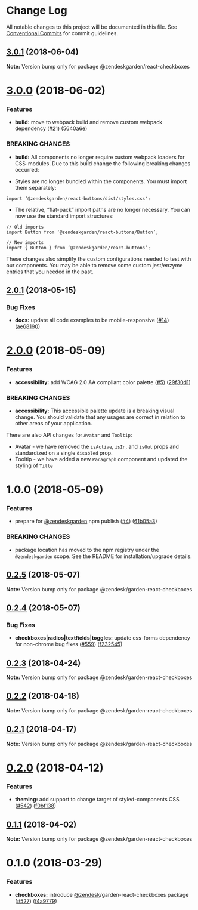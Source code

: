 # Change Log

All notable changes to this project will be documented in this file.
See [Conventional Commits](https://conventionalcommits.org) for commit guidelines.

<a name="3.0.1"></a>
## [3.0.1](https://github.com/zendeskgarden/react-components/compare/@zendeskgarden/react-checkboxes@3.0.0...@zendeskgarden/react-checkboxes@3.0.1) (2018-06-04)




**Note:** Version bump only for package @zendeskgarden/react-checkboxes

<a name="3.0.0"></a>
# [3.0.0](https://github.com/zendeskgarden/react-components/compare/@zendeskgarden/react-checkboxes@2.0.1...@zendeskgarden/react-checkboxes@3.0.0) (2018-06-02)


### Features

* **build:** move to webpack build and remove custom webpack dependency ([#21](https://github.com/zendeskgarden/react-components/issues/21)) ([5640a6e](https://github.com/zendeskgarden/react-components/commit/5640a6e))


### BREAKING CHANGES

* **build:** All components no longer require custom webpack loaders for CSS-modules. Due to this build change the following breaking changes occurred:

* Styles are no longer bundled within the components. You must import them separately:

```
import ‘@zendeskgarden/react-buttons/dist/styles.css';
```

* The relative, “flat-pack” import paths are no longer necessary. You can now use the standard import structures:

```
// Old imports
import Button from ‘@zendeskgarden/react-buttons/Button’;

// New imports
import { Button } from ‘@zendeskgarden/react-buttons’;
```

These changes also simplify the custom configurations needed to test with our components. You may be able to remove some custom jest/enzyme entries that you needed in the past.




<a name="2.0.1"></a>
## [2.0.1](https://github.com/zendeskgarden/react-components/compare/@zendeskgarden/react-checkboxes@2.0.0...@zendeskgarden/react-checkboxes@2.0.1) (2018-05-15)


### Bug Fixes

* **docs:** update all code examples to be mobile-responsive ([#14](https://github.com/zendeskgarden/react-components/issues/14)) ([ae68190](https://github.com/zendeskgarden/react-components/commit/ae68190))




<a name="2.0.0"></a>
# [2.0.0](https://github.com/zendeskgarden/react-components/compare/@zendeskgarden/react-checkboxes@1.0.0...@zendeskgarden/react-checkboxes@2.0.0) (2018-05-09)


### Features

* **accessibility:** add WCAG 2.0 AA compliant color palette  ([#5](https://github.com/zendeskgarden/react-components/issues/5)) ([29f30d1](https://github.com/zendeskgarden/react-components/commit/29f30d1))


### BREAKING CHANGES

* **accessibility:** This accessible palette update is a breaking visual change. You should validate that any usages are correct in relation to other areas of your application. 

There are also API changes for `Avatar` and `Tooltip`:
* Avatar - we have removed the `isActive`, `isIn`, and `isOut` props and standardized on a single `disabled` prop.
* Tooltip - we have added a new `Paragraph` component and updated the styling of `Title`




<a name="1.0.0"></a>
# 1.0.0 (2018-05-09)


### Features

* prepare for [@zendeskgarden](https://github.com/zendeskgarden) npm publish ([#4](https://github.com/zendeskgarden/react-components/issues/4)) ([61b05a3](https://github.com/zendeskgarden/react-components/commit/61b05a3))


### BREAKING CHANGES

* package location has moved to the npm registry under the `@zendeskgarden` scope. See the README for installation/upgrade details.




<a name="0.2.5"></a>
## [0.2.5](https://github.com/zendeskgarden/react-components/compare/@zendesk/garden-react-checkboxes@0.2.4...@zendesk/garden-react-checkboxes@0.2.5) (2018-05-07)




**Note:** Version bump only for package @zendesk/garden-react-checkboxes

<a name="0.2.4"></a>
## [0.2.4](https://github.com/zendeskgarden/react-components/compare/@zendesk/garden-react-checkboxes@0.2.3...@zendesk/garden-react-checkboxes@0.2.4) (2018-05-07)


### Bug Fixes

* **checkboxes|radios|textfields|toggles:** update css-forms dependency for non-chrome bug fixes ([#559](https://github.com/zendeskgarden/react-components/issues/559)) ([f232545](https://github.com/zendeskgarden/react-components/commit/f232545))




<a name="0.2.3"></a>
## [0.2.3](https://github.com/zendeskgarden/react-components/compare/@zendesk/garden-react-checkboxes@0.2.2...@zendesk/garden-react-checkboxes@0.2.3) (2018-04-24)




**Note:** Version bump only for package @zendesk/garden-react-checkboxes

<a name="0.2.2"></a>
## [0.2.2](https://github.com/zendeskgarden/react-components/compare/@zendesk/garden-react-checkboxes@0.2.1...@zendesk/garden-react-checkboxes@0.2.2) (2018-04-18)




**Note:** Version bump only for package @zendesk/garden-react-checkboxes

<a name="0.2.1"></a>
## [0.2.1](https://github.com/zendeskgarden/react-components/compare/@zendesk/garden-react-checkboxes@0.2.0...@zendesk/garden-react-checkboxes@0.2.1) (2018-04-17)




**Note:** Version bump only for package @zendesk/garden-react-checkboxes

<a name="0.2.0"></a>
# [0.2.0](https://github.com/zendeskgarden/react-components/compare/@zendesk/garden-react-checkboxes@0.1.1...@zendesk/garden-react-checkboxes@0.2.0) (2018-04-12)


### Features

* **theming:** add support to change target of styled-components CSS ([#542](https://github.com/zendeskgarden/react-components/issues/542)) ([f0bf138](https://github.com/zendeskgarden/react-components/commit/f0bf138))




<a name="0.1.1"></a>
## [0.1.1](https://github.com/zendeskgarden/react-components/compare/@zendesk/garden-react-checkboxes@0.1.0...@zendesk/garden-react-checkboxes@0.1.1) (2018-04-02)




**Note:** Version bump only for package @zendesk/garden-react-checkboxes

<a name="0.1.0"></a>
# 0.1.0 (2018-03-29)


### Features

* **checkboxes:** introduce [@zendesk](https://github.com/zendesk)/garden-react-checkboxes package ([#527](https://github.com/zendeskgarden/react-components/issues/527)) ([f4a9779](https://github.com/zendeskgarden/react-components/commit/f4a9779))
